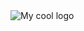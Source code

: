 
<!DOCTYPE html>
<html>
  <body>
  <img src="C:/Users/Prasad/git-projects/Placement-Management-System/sample.png" alt="My cool logo"/>
  </body>
 </html>
